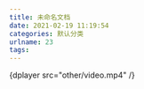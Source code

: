 ```yaml
---
title: 未命名文档
date: 2021-02-19 11:19:54
categories: 默认分类
urlname: 23
tags:
---
```

<!--markdown-->

{dplayer src="other/video.mp4" /}

